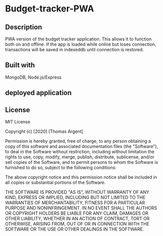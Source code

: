 # Budget-tracker-PWA

## Description
PWA version of the budget tracker application. This allows it to function both on and offline. If the app is loaded while online but loses connection, transactions will be saved in indexeddb until connection is restored. 

## Built with
MongoDB, Node.js/Express

## deployed application

## License
MIT License

Copyright (c) [2020] [Thomas Argent]

Permission is hereby granted, free of charge, to any person obtaining a copy of this software and associated documentation files (the "Software"), to deal in the Software without restriction, including without limitation the rights to use, copy, modify, merge, publish, distribute, sublicense, and/or sell copies of the Software, and to permit persons to whom the Software is furnished to do so, subject to the following conditions:

The above copyright notice and this permission notice shall be included in all copies or substantial portions of the Software.

THE SOFTWARE IS PROVIDED "AS IS", WITHOUT WARRANTY OF ANY KIND, EXPRESS OR IMPLIED, INCLUDING BUT NOT LIMITED TO THE WARRANTIES OF MERCHANTABILITY, FITNESS FOR A PARTICULAR PURPOSE AND NONINFRINGEMENT. IN NO EVENT SHALL THE AUTHORS OR COPYRIGHT HOLDERS BE LIABLE FOR ANY CLAIM, DAMAGES OR OTHER LIABILITY, WHETHER IN AN ACTION OF CONTRACT, TORT OR OTHERWISE, ARISING FROM, OUT OF OR IN CONNECTION WITH THE SOFTWARE OR THE USE OR OTHER DEALINGS IN THE SOFTWARE.